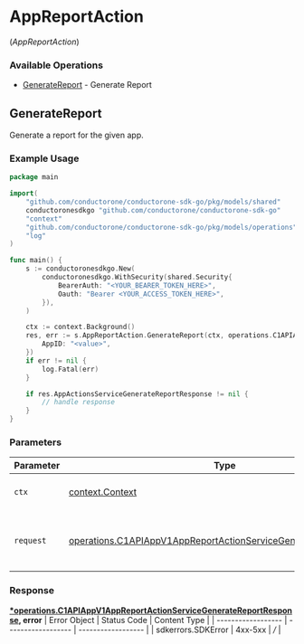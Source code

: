 # AppReportAction
(*AppReportAction*)

### Available Operations

* [GenerateReport](#generatereport) - Generate Report

## GenerateReport

Generate a report for the given app.

### Example Usage

```go
package main

import(
	"github.com/conductorone/conductorone-sdk-go/pkg/models/shared"
	conductoronesdkgo "github.com/conductorone/conductorone-sdk-go"
	"context"
	"github.com/conductorone/conductorone-sdk-go/pkg/models/operations"
	"log"
)

func main() {
    s := conductoronesdkgo.New(
        conductoronesdkgo.WithSecurity(shared.Security{
            BearerAuth: "<YOUR_BEARER_TOKEN_HERE>",
            Oauth: "Bearer <YOUR_ACCESS_TOKEN_HERE>",
        }),
    )

    ctx := context.Background()
    res, err := s.AppReportAction.GenerateReport(ctx, operations.C1APIAppV1AppReportActionServiceGenerateReportRequest{
        AppID: "<value>",
    })
    if err != nil {
        log.Fatal(err)
    }

    if res.AppActionsServiceGenerateReportResponse != nil {
        // handle response
    }
}
```

### Parameters

| Parameter                                                                                                                                                | Type                                                                                                                                                     | Required                                                                                                                                                 | Description                                                                                                                                              |
| -------------------------------------------------------------------------------------------------------------------------------------------------------- | -------------------------------------------------------------------------------------------------------------------------------------------------------- | -------------------------------------------------------------------------------------------------------------------------------------------------------- | -------------------------------------------------------------------------------------------------------------------------------------------------------- |
| `ctx`                                                                                                                                                    | [context.Context](https://pkg.go.dev/context#Context)                                                                                                    | :heavy_check_mark:                                                                                                                                       | The context to use for the request.                                                                                                                      |
| `request`                                                                                                                                                | [operations.C1APIAppV1AppReportActionServiceGenerateReportRequest](../../pkg/models/operations/c1apiappv1appreportactionservicegeneratereportrequest.md) | :heavy_check_mark:                                                                                                                                       | The request object to use for the request.                                                                                                               |


### Response

**[*operations.C1APIAppV1AppReportActionServiceGenerateReportResponse](../../pkg/models/operations/c1apiappv1appreportactionservicegeneratereportresponse.md), error**
| Error Object       | Status Code        | Content Type       |
| ------------------ | ------------------ | ------------------ |
| sdkerrors.SDKError | 4xx-5xx            | */*                |
